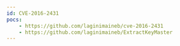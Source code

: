```yaml
---
id: CVE-2016-2431
pocs:
    - https://github.com/laginimaineb/cve-2016-2431
    - https://github.com/laginimaineb/ExtractKeyMaster
---
```

